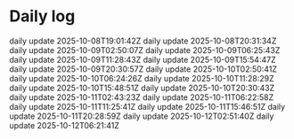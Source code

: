 # Daily log
daily update 2025-10-08T19:01:42Z
daily update 2025-10-08T20:31:34Z
daily update 2025-10-09T02:50:07Z
daily update 2025-10-09T06:25:43Z
daily update 2025-10-09T11:28:43Z
daily update 2025-10-09T15:54:47Z
daily update 2025-10-09T20:30:57Z
daily update 2025-10-10T02:50:41Z
daily update 2025-10-10T06:24:26Z
daily update 2025-10-10T11:28:29Z
daily update 2025-10-10T15:48:51Z
daily update 2025-10-10T20:30:43Z
daily update 2025-10-11T02:43:23Z
daily update 2025-10-11T06:22:58Z
daily update 2025-10-11T11:25:41Z
daily update 2025-10-11T15:46:51Z
daily update 2025-10-11T20:28:59Z
daily update 2025-10-12T02:51:40Z
daily update 2025-10-12T06:21:41Z
